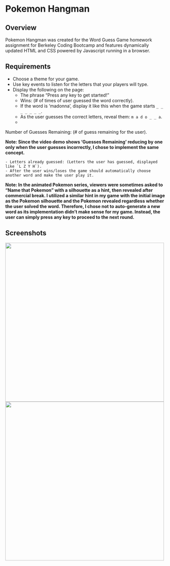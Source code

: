 # Pokemon Hangman

## Overview

Pokemon Hangman was created for the Word Guess Game homework assignment for Berkeley Coding Bootcamp and features dynamically updated HTML and CSS powered by Javascript running in a browser.

## Requirements

- Choose a theme for your game.
- Use key events to listen for the letters that your players will type.
- Display the following on the page:
    - The phrase “Press any key to get started!”
    - Wins: (# of times of user guessed the word correctly).
    - If the word is ‘madonna’, display it like this when the game starts `_ _ _ _ _ _ _`.
    - As the user guesses the correct letters, reveal them: `m a d o _ _ a`.
    - 

Number of Guesses Remaining: (# of guess remaining for the user).

**Note: Since the video demo shows ‘Guesses Remaining’ reducing by one only when the user guesses incorrectly, I chose to implement the same concept.**

    - Letters already guessed: (Letters the user has guessed, displayed like `L Z Y H`).
    - After the user wins/loses the game should automatically choose another word and make the user play it.

**Note: In the animated Pokemon series, viewers were sometimes asked to “Name that Pokemon” with a silhouette as a hint, then revealed after commercial break. I utilized a similar hint in my game with the initial image as the Pokemon silhouette and the Pokemon revealed regardless whether the user solved the word. Therefore, I chose not to auto-generate a new word as its implementation didn’t make sense for my game. Instead, the user can simply press any key to proceed to the next round.**

## Screenshots

<img src="https://raw.githubusercontent.com/julienshim/Word-Guess-Game/master/assets/images/screenshot-guess.png" width="500" />

<img src="https://raw.githubusercontent.com/julienshim/Word-Guess-Game/master/assets/images/screenshot-reveal.png" width="500" />
